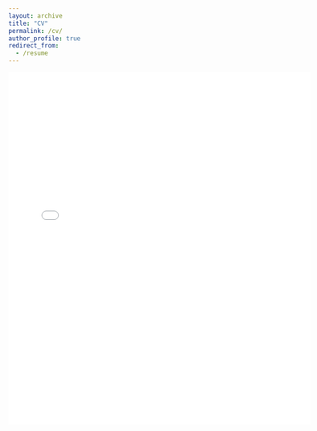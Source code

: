 ```yaml
---
layout: archive
title: "CV"
permalink: /cv/
author_profile: true
redirect_from:
  - /resume
---
```


<embed src="{{ kenglish95.github.io }}/files/CV.pdf" width="600" height="700" type='application/pdf'>

